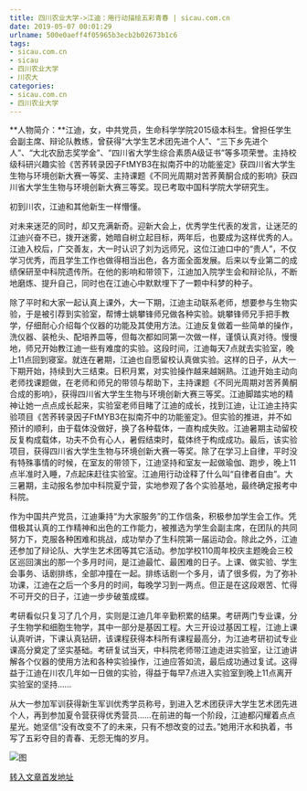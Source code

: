 ```yaml
---
title: 四川农业大学->江迪：用行动描绘五彩青春 | sicau.com.cn
date: 2019-05-07 00:01:29
urlname: 500e0aeff4f05965b3ecb2b02673b1c6
tags: 
- sicau.com.cn
- sicau
- 四川农业大学
- 川农大
categories:
- sicau.com.cn
- 四川农业大学
---
```


**人物简介：**江迪，女，中共党员，生命科学学院2015级本科生。曾担任学生会副主席、辩论队教练，曾获得“大学生艺术团先进个人”、“三下乡先进个人”、“大北农励志奖学金”、“四川省大学生综合素质A级证书”等多项荣誉。主持校级科研兴趣实验《苦荞转录因子FtMYB3在拟南芥中的功能鉴定》获四川省大学生生物与环境创新大赛一等奖、主持课题《不同光周期对苦荞黄酮合成的影响》获四川省大学生生物与环境创新大赛三等奖。现已考取中国科学院大学研究生。

初到川农，江迪和其他新生一样懵懂。

对未来迷茫的同时，却又充满新奇。迎新大会上，优秀学生代表的发言，让迷茫的江迪兴奋不已，拨开迷雾，她暗自树立起目标，两年后，也要成为这样优秀的人。江迪入校后，广交善友，大一时认识了刘为远师兄，这位江迪口中的“贵人”，不仅学习优秀，而且学生工作也做得相当出色，各方面全面发展。后来以专业第二的成绩保研至中科院遗传所。在他的影响和带领下，江迪加入院学生会和辩论队，不断地磨炼、提升自己，同时也在江迪心中默默埋下了一颗中科梦的种子。

除了平时和大家一起认真上课外，大一下期，江迪主动联系老师，想要参与生物实验，于是被引荐到实验室，帮博士姚攀锋师兄做各种实验。姚攀锋师兄手把手教学，仔细耐心介绍每个仪器的功能及其使用方法。江迪反复做着一些简单的操作，洗仪器、装枪头、配培养皿等，但每次都如同第一次做一样，谨慎认真对待。慢慢地，师兄开始教江迪一些有难度的实验。这段时间，江迪每天7点就去实验室，晚上11点回到寝室。就连在暑期，江迪也自愿留校认真做实验。这样的日子，从大一下期开始，持续到大三结束。日积月累，对实验操作越来越娴熟。江迪开始主动向老师找课题做，在老师和师兄的带领与帮助下，主持课题《不同光周期对苦荞黄酮合成的影响》，获得四川省大学生生物与环境创新大赛三等奖。江迪脚踏实地的精神让她一点点成长起来，实验室老师目睹了江迪的成长，找到江迪，让江迪主持实验项目《苦荞转录因子FtMYB3在拟南芥中的功能鉴定》。但实验的推进，并不如预计的顺利，由于载体没做好，换了各种载体，一直构成失败。江迪暑期主动留校反复构成载体，功夫不负有心人，暑假结束时，载体终于构成成功。最后，该实验项目，获得四川省大学生生物与环境创新大赛一等奖。除了在学习上自律，平时没有特殊事情的时候，在室友的带领下，江迪坚持和室友一起做瑜伽、跑步，晚上11点半准时入睡，7点起床赶往实验室。江迪用行动诠释了什么叫“自律者自由”。大三暑期，主动报名参加中科院夏宁营，实地参观了各个实验基地，最终确定报考中科院。

作为中国共产党员，江迪秉持“为大家服务”的工作信条，积极参加学生会工作。凭借极其认真的工作精神和出色的工作能力，被推选为学生会副主席，在团队的共同努力下，克服各种困难和挑战，成功举办了生科院第一届运动会。除此之外，江迪还参加了辩论队、大学生艺术团等其它活动。参加学校110周年校庆主题晚会三校区巡回演出的那一个多月时间，是江迪最忙、最困难的日子。上课、做实验、学生会事务、话剧排练，全部冲撞在一起。排练话剧一个多月，请了很多假，为了弥补功课，江迪在之后一个多月的时间，每晚学习到一两点。但正是在这段艰苦、忙得不可开交的日子，江迪一步步破茧成蝶。

考研看似只复习了几个月，实则是江迪几年辛勤积累的结果。考研两门专业课，分子生物学和细胞生物学，其中一部分是基因工程。大三开设过基因工程，江迪上课认真听讲，下课认真钻研，该课程获得本科所有课程最高分，为江迪考研初试专业课高分奠定了坚实基础。考研复试当天，中科院老师带江迪走进实验室，让江迪讲解各个仪器的使用方法和各种实验操作，江迪应答如流，最后成功通过复试。这得益于江迪在川农几年如一日做的实验，得益于每早7点进入实验室到晚上11点离开实验室的坚持……

从大一参加军训获得新生军训优秀学员称号，到进入艺术团获评大学生艺术团先进个人，再到参加夏令营获得优秀营员……在前进的每一个阶段，江迪都闪耀着点点星光。她坚信“没有改变不了的未来，只有不想改变的过去。”她用汗水和执着，书写了五彩夺目的青春、无怨无悔的岁月。

![图](https://news.sicau.edu.cn/__local/C/57/96/D7A1E09AF223FEBDCF3EE99289C_087C6DC6_9A96.jpg)

[转入文章首发地址](https://news.sicau.edu.cn/info/1078/51019.htm)